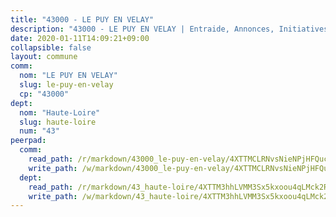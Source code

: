 ```yaml
---
title: "43000 - LE PUY EN VELAY"
description: "43000 - LE PUY EN VELAY | Entraide, Annonces, Initiatives"
date: 2020-01-11T14:09:21+09:00
collapsible: false
layout: commune
comm:
  nom: "LE PUY EN VELAY"
  slug: le-puy-en-velay
  cp: "43000"
dept:
  nom: "Haute-Loire"
  slug: haute-loire
  num: "43"
peerpad:
  comm:
    read_path: /r/markdown/43000_le-puy-en-velay/4XTTMCLRNvsNieNPjHFQuc4cAGfaXqXQAmtY6boY7KPSf7H46
    write_path: /w/markdown/43000_le-puy-en-velay/4XTTMCLRNvsNieNPjHFQuc4cAGfaXqXQAmtY6boY7KPSf7H46-K3TgTjBebcc1fJkHViBsBT781Pt78j5PHPvVujzMD2YREeEJg8WVpf4gjE64FkFBTmorMxfQEZgNwXwf4A2g7PHuupSrBqN6U96Z6SxfPFCzAHzKVT7qdgfZFdzXRXxRbCB11WBC
  dept:
    read_path: /r/markdown/43_haute-loire/4XTTM3hhLVMM3Sx5kxoou4qLMck2RjGiJF8bjxPuKy3VyRdWX
    write_path: /w/markdown/43_haute-loire/4XTTM3hhLVMM3Sx5kxoou4qLMck2RjGiJF8bjxPuKy3VyRdWX-K3TgTnndWXCUw13Pw3gJoEo9qHUCGXZ4frH2coLZWWDcoWKo22cU2VNENpi117F5bi6bu3WHMPd2VTrETU2R5owQhCBrUQgvCKerk4NqeDhN66egG9mHY8CCfEckbCp9SecEdL6b
---
```


